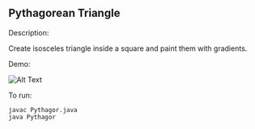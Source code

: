 ## Pythagorean Triangle
Description:

Create isosceles triangle inside a square and paint them with gradients.

Demo:

![Alt Text](http://g.recordit.co/NhTQ26pokc.gif)

To run:
```
javac Pythagor.java
java Pythagor
```
